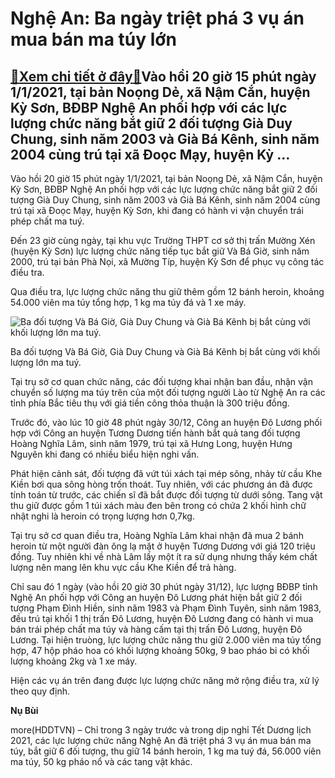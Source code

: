 Nghệ An: Ba ngày triệt phá 3 vụ án mua bán ma túy lớn
=====================================================

[:gift:Xem chi tiết ở đây:gift:](https://hddtvn.com/nghe-an-ba-ngay-triet-pha-3-vu-an-mua-ban-ma-tuy-lon/)Vào hồi 20 giờ 15 phút ngày 1/1/2021, tại bản Noọng Dẻ, xã Nậm Cắn, huyện Kỳ Sơn, BĐBP Nghệ An phối hợp với các lực lượng chức năng bắt giữ 2 đối tượng Già Duy Chung, sinh năm 2003 và Già Bá Kênh, sinh năm 2004 cùng trú tại xã Đoọc Mạy, huyện Kỳ …
-------------------------------------------------------------------------------------------------------------------------------------------------------------------------------------------------------------------------------------------------------


Vào hồi 20 giờ 15 phút ngày 1/1/2021, tại bản Noọng Dẻ, xã Nậm Cắn, huyện Kỳ Sơn, BĐBP Nghệ An phối hợp với các lực lượng chức năng bắt giữ 2 đối tượng Già Duy Chung, sinh năm 2003 và Già Bá Kênh, sinh năm 2004 cùng trú tại xã Đoọc Mạy, huyện Kỳ Sơn, khi đang có hành vi vận chuyển trái phép chất ma tuý.


Đến 23 giờ cùng ngày, tại khu vực Trường THPT cơ sở thị trấn Mường Xén (huyện Kỳ Sơn) lực lượng chức năng tiếp tục bắt giữ Và Bá Giờ, sinh năm 2000, trú tại bản Phà Nọi, xã Mường Típ, huyện Kỳ Sơn để phục vụ công tác điều tra.


Qua điều tra, lực lượng chức năng thu giữ thêm gồm 12 bánh heroin, khoảng 54.000 viên ma túy tổng hợp, 1 kg ma túy đá và 1 xe máy.





![Ba đối tượng Và Bá Giờ, Già Duy Chung và Già Bá Kênh bị bắt cùng với khối lượng lớn ma tuý.](https://hddtvn.com/wp-content/uploads/2021/01/2416_2-hoc-sinh-van-chuyen-thue-so-luong-ma-tuy-khung-de-lay-300-trieu-dong-tien-cong_2.jpg "Ba đối tượng Và Bá Giờ, Già Duy Chung và Già Bá Kênh bị bắt cùng với khối lượng lớn ma tuý.")


Ba đối tượng Và Bá Giờ, Già Duy Chung và Già Bá Kênh bị bắt cùng với khối lượng lớn ma tuý.



Tại trụ sở cơ quan chức năng, các đối tượng khai nhận ban đầu, nhận vận chuyển số lượng ma túy trên của một đối tượng người Lào từ Nghệ An ra các tỉnh phía Bắc tiêu thụ với giá tiền công thỏa thuận là 300 triệu đồng.


Trước đó, vào lúc 10 giờ 48 phút ngày 30/12, Công an huyện Đô Lương phối hợp với Công an huyện Tương Dương tiến hành bắt quả tang đối tượng Hoàng Nghĩa Lâm, sinh năm 1979, trú tại xã Hưng Long, huyện Hưng Nguyên khi đang có nhiều biểu hiện nghi vấn.


Phát hiện cảnh sát, đối tượng đã vứt túi xách tại mép sông, nhảy từ cầu Khe Kiền bơi qua sông hòng trốn thoát. Tuy nhiên, với các phương án đã được tính toán từ trước, các chiến sĩ đã bắt được đối tượng từ dưới sông. Tang vật thu giữ được gồm 1 túi xách màu đen bên trong có chứa 2 khối hình chữ nhật nghi là heroin có trọng lượng hơn 0,7kg.


Tại trụ sở cơ quan điều tra, Hoàng Nghĩa Lâm khai nhận đã mua 2 bánh heroin từ một người đàn ông lạ mặt ở huyện Tương Dương với giá 120 triệu đồng. Tuy nhiên khi về nhà Lâm lấy một ít ra sử dụng nhưng thấy kém chất lượng nên mang lên khu vực cầu Khe Kiền để trả hàng.


Chỉ sau đó 1 ngày (vào hồi 20 giờ 30 phút ngày 31/12), lực lượng BĐBP tỉnh Nghệ An phối hợp với Công an huyện Đô Lương phát hiện bắt giữ 2 đối tượng Phạm Đình Hiền, sinh năm 1983 và Phạm Đình Tuyên, sinh năm 1983, đều trú tại khối 1 thị trấn Đô Lương, huyện Đô Lương đang có hành vi mua bán trái phép chất ma túy và hàng cấm tại thị trấn Đô Lương, huyện Đô Lương. Tại hiện truòng, lực lượng chức năng thu giữ 2.000 viên ma túy tổng hợp, 47 hộp pháo hoa có khối lượng khoảng 50kg, 9 bao pháo bi có khối lượng khoảng 2kg và 1 xe máy.


Hiện các vụ án trên đang được lực lượng chức năng mở rộng điều tra, xử lý theo quy định.




**Nụ Bùi**



more(HDDTVN) – Chỉ trong 3 ngày trước và trong dịp nghỉ Tết Dương lịch 2021, các lực lượng chức năng Nghệ An đã triệt phá 3 vụ án mua bán ma túy, bắt giữ 6 đối tượng, thu giữ 14 bánh heroin, 1 kg ma tuý đá, 56.000 viên ma túy, 50 kg pháo nổ và các tang vật khác.

